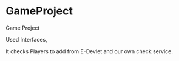 # GameProject
Game Project

Used Interfaces,

It checks Players to add from E-Devlet and our own check service.
